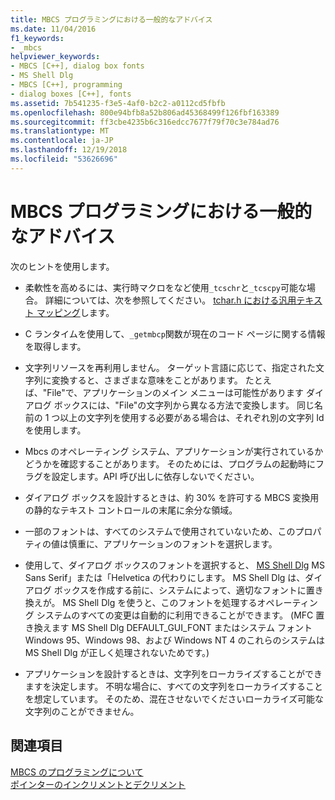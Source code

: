 ```yaml
---
title: MBCS プログラミングにおける一般的なアドバイス
ms.date: 11/04/2016
f1_keywords:
- _mbcs
helpviewer_keywords:
- MBCS [C++], dialog box fonts
- MS Shell Dlg
- MBCS [C++], programming
- dialog boxes [C++], fonts
ms.assetid: 7b541235-f3e5-4af0-b2c2-a0112cd5fbfb
ms.openlocfilehash: 800e94bfb8a52b806ad45368499f126fbf163389
ms.sourcegitcommit: ff3cbe4235b6c316edcc7677f79f70c3e784ad76
ms.translationtype: MT
ms.contentlocale: ja-JP
ms.lasthandoff: 12/19/2018
ms.locfileid: "53626696"
---
```

# <a name="general-mbcs-programming-advice"></a>MBCS プログラミングにおける一般的なアドバイス

次のヒントを使用します。

- 柔軟性を高めるには、実行時マクロをなど使用`_tcschr`と`_tcscpy`可能な場合。 詳細については、次を参照してください。 [tchar.h における汎用テキスト マッピング](../text/generic-text-mappings-in-tchar-h.md)します。

- C ランタイムを使用して、`_getmbcp`関数が現在のコード ページに関する情報を取得します。

- 文字列リソースを再利用しません。 ターゲット言語に応じて、指定された文字列に変換すると、さまざまな意味をことがあります。 たとえば、"File"で、アプリケーションのメイン メニューは可能性があります ダイアログ ボックスには、"File"の文字列から異なる方法で変換します。 同じ名前の 1 つ以上の文字列を使用する必要がある場合は、それぞれ別の文字列 Id を使用します。

- Mbcs のオペレーティング システム、アプリケーションが実行されているかどうかを確認することがあります。 そのためには、プログラムの起動時にフラグを設定します。API 呼び出しに依存しないでください。

- ダイアログ ボックスを設計するときは、約 30% を許可する MBCS 変換用の静的なテキスト コントロールの末尾に余分な領域。

- 一部のフォントは、すべてのシステムで使用されていないため、このプロパティの値は慎重に、アプリケーションのフォントを選択します。

- 使用して、ダイアログ ボックスのフォントを選択すると、 [MS Shell Dlg](/windows/desktop/Intl/using-ms-shell-dlg-and-ms-shell-dlg-2) MS Sans Serif」または「Helvetica の代わりにします。 MS Shell Dlg は、ダイアログ ボックスを作成する前に、システムによって、適切なフォントに置き換えが。 MS Shell Dlg を使うと、このフォントを処理するオペレーティング システムのすべての変更は自動的に利用できることができます。 (MFC 置き換えます MS Shell Dlg DEFAULT_GUI_FONT またはシステム フォント Windows 95、Windows 98、および Windows NT 4 のこれらのシステムは MS Shell Dlg が正しく処理されないためです。)

- アプリケーションを設計するときは、文字列をローカライズすることができますを決定します。 不明な場合に、すべての文字列をローカライズすることを想定しています。 そのため、混在させないでくださいローカライズ可能な文字列のことができません。

## <a name="see-also"></a>関連項目

[MBCS のプログラミングについて](../text/mbcs-programming-tips.md)<br/>
[ポインターのインクリメントとデクリメント](../text/incrementing-and-decrementing-pointers.md)
